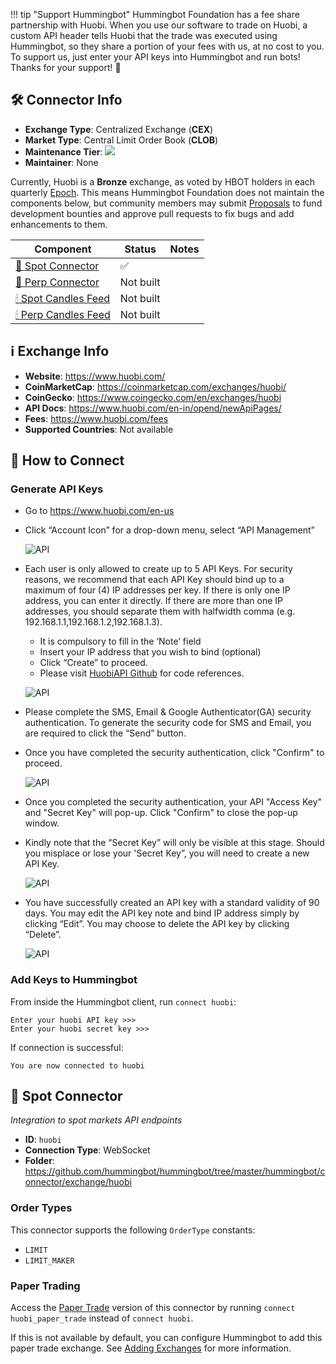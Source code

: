 !!! tip "Support Hummingbot"
    Hummingbot Foundation has a fee share partnership with Huobi. When you use our software to trade on Huobi, a custom API header tells Huobi that the trade was executed using Hummingbot, so they share a portion of your fees with us, at no cost to you. To support us, just enter your API keys into Hummingbot and run bots! Thanks for your support! 🙏

## 🛠 Connector Info

- **Exchange Type**: Centralized Exchange (**CEX**)
- **Market Type**: Central Limit Order Book (**CLOB**)
- **Maintenance Tier**: ![](https://img.shields.io/static/v1?label=Hummingbot&message=BRONZE&color=green)
- **Maintainer**: None

Currently, Huobi is a **Bronze** exchange, as voted by HBOT holders in each quarterly [Epoch](/governance/epochs). This means Hummingbot Foundation does not maintain the components below, but community members may submit [Proposals](/governance/proposals) to fund development bounties and approve pull requests to fix bugs and add enhancements to them.

| Component | Status | Notes | 
| --------- | ------ | ----- |
| [🔀 Spot Connector](#spot-connector) | ✅ |
| [🔀 Perp Connector](#perp-connector) | Not built |
| [🕯 Spot Candles Feed](#spot-candles-feed) | Not built  | 
| [🕯 Perp Candles Feed](#perp-candles-feed) | Not built  | 

## ℹ️ Exchange Info

- **Website**: <https://www.huobi.com/>
- **CoinMarketCap**: <https://coinmarketcap.com/exchanges/huobi/>
- **CoinGecko**: <https://www.coingecko.com/en/exchanges/huobi>
- **API Docs**: <https://www.huobi.com/en-in/opend/newApiPages/>
- **Fees**: <https://www.huobi.com/fees>
- **Supported Countries**: Not available

## 🔑 How to Connect

### Generate API Keys

- Go to https://www.huobi.com/en-us

- Click “Account Icon” for a drop-down menu, select “API Management”

    ![API](huobi-api1.png)

- Each user is only allowed to create up to 5 API Keys. For security reasons, we recommend that each API Key should bind up to a maximum of four (4) IP addresses per key. If there is only one IP address, you can enter it directly. If there are more than one IP addresses, you should separate them with halfwidth comma (e.g. 192.168.1.1,192.168.1.2,192.168.1.3).

    - It is compulsory to fill in the ‘Note’ field
    - Insert your IP address that you wish to bind (optional)
    - Click “Create” to proceed.
    - Please visit [HuobiAPI Github](https://huobiapi.github.io/docs/spot/v1/en) for code references.

    ![API](huobi-api2.png)

- Please complete the SMS, Email & Google Authenticator(GA) security authentication. To generate the security code for SMS and Email, you are required to click the “Send” button.

- Once you have completed the security authentication, click "Confirm" to proceed.

    ![API](huobi-api3.png)

- Once you completed the security authentication, your API "Access Key" and "Secret Key" will pop-up. Click "Confirm" to close the pop-up window.

- Kindly note that the “Secret Key” will only be visible at this stage. Should you misplace or lose your 'Secret Key”, you will need to create a new API Key.

    ![API](huobi-api4.png)

- You have successfully created an API key with a standard validity of 90 days. You may edit the API key note and bind IP address simply by clicking “Edit”. You may choose to delete the API key by clicking “Delete”.

    ![API](huobi-api5.png)

### Add Keys to Hummingbot

From inside the Hummingbot client, run `connect huobi`:

```
Enter your huobi API key >>>
Enter your huobi secret key >>>
```

If connection is successful:

```
You are now connected to huobi
```


## 🔀 Spot Connector
*Integration to spot markets API endpoints*

- **ID**: `huobi`
- **Connection Type**: WebSocket
- **Folder**: <https://github.com/hummingbot/hummingbot/tree/master/hummingbot/connector/exchange/huobi>

### Order Types

This connector supports the following `OrderType` constants:

- `LIMIT`
- `LIMIT_MAKER`

### Paper Trading

Access the [Paper Trade](/global-configs/paper-trade/) version of this connector by running `connect huobi_paper_trade` instead of `connect huobi`.

If this is not available by default, you can configure Hummingbot to add this paper trade exchange. See [Adding Exchanges](/global-configs/paper-trade/#adding-exchanges) for more information.
```

